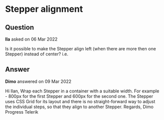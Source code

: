 # Stepper alignment

## Question

**Ila** asked on 06 Mar 2022

Is it possible to make the Stepper align left (when there are more then one Stepper) instead of center? i.e.

## Answer

**Dimo** answered on 09 Mar 2022

Hi Ilan, Wrap each Stepper in a container with a suitable width. For example - 800px for the first Stepper and 600px for the second one. The Stepper uses CSS Grid for its layout and there is no straight-forward way to adjust the individual steps, so that they align to another Stepper. Regards, Dimo Progress Telerik
